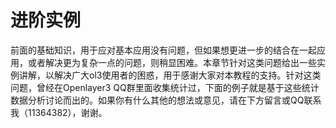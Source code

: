 # 进阶实例

前面的基础知识，用于应对基本应用没有问题，但如果想更进一步的结合在一起应用，或者解决更为复杂一点的问题，则稍显困难。本章节针对这类问题给出一些实例讲解，以解决广大ol3使用者的困惑，用于感谢大家对本教程的支持。针对这类问题，曾经在Openlayer3 QQ群里面收集统计过，下面的例子就是基于这些统计数据分析讨论而出的。如果你有什么其他的想法或意见，请在下方留言或QQ联系我（11364382），谢谢。
